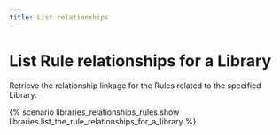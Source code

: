 ```yaml
---
title: List relationships
---
```


# List Rule relationships for a Library

Retrieve the relationship linkage for the Rules related to the specified Library.

{% scenario libraries_relationships_rules.show libraries.list_the_rule_relationships_for_a_library %}
